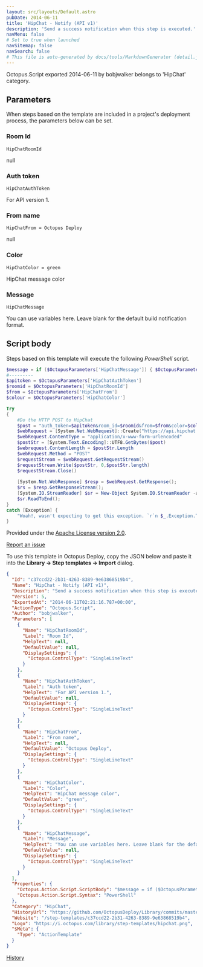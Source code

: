 ```yaml
---
layout: src/layouts/Default.astro
pubDate: 2014-06-11
title: 'HipChat - Notify (API v1)'
description: 'Send a success notification when this step is executed.'
navMenu: false
# Set to true when launched
navSitemap: false
navSearch: false
# This file is auto-generated by docs/tools/MarkdownGenerator (detail.js)
---
```


Octopus.Script exported 2014-06-11 by bobjwalker belongs to 'HipChat' category.

## Parameters

When steps based on the template are included in a project's deployment process, the parameters below can be set.


<div class="param">

### Room Id

`HipChatRoomId`

null

</div>
        
<div class="param">

### Auth token

`HipChatAuthToken`

For API version 1.

</div>
        
<div class="param">

### From name

`HipChatFrom = Octopus Deploy`

null

</div>
        
<div class="param">

### Color

`HipChatColor = green`

HipChat message color

</div>
        
<div class="param">

### Message

`HipChatMessage`

You can use variables here. Leave blank for the default build notification format.

</div>
        

## Script body

Steps based on this template will execute the following *PowerShell* script.

```powershell
$message = if ($OctopusParameters['HipChatMessage']) { $OctopusParameters['HipChatMessage'] } else { "(successful) " + $OctopusParameters['Octopus.Project.Name'] + " [v$($OctopusParameters['Octopus.Release.Number'])] deployed to $($OctopusParameters['Octopus.Environment.Name'])  on $($OctopusParameters['Octopus.Machine.Name'])" } 
#---------
$apitoken = $OctopusParameters['HipChatAuthToken']
$roomid = $OctopusParameters['HipChatRoomId']
$from = $OctopusParameters['HipChatFrom']
$colour = $OctopusParameters['HipChatColor']

Try 
{
	#Do the HTTP POST to HipChat
	$post = "auth_token=$apitoken&room_id=$roomid&from=$from&color=$colour&message=$message&notify=1&message_format=text"
	$webRequest = [System.Net.WebRequest]::Create("https://api.hipchat.com/v1/rooms/message")
	$webRequest.ContentType = "application/x-www-form-urlencoded"
	$postStr = [System.Text.Encoding]::UTF8.GetBytes($post)
	$webrequest.ContentLength = $postStr.Length
	$webRequest.Method = "POST"
	$requestStream = $webRequest.GetRequestStream()
	$requestStream.Write($postStr, 0,$postStr.length)
	$requestStream.Close()
	
	[System.Net.WebResponse] $resp = $webRequest.GetResponse();
	$rs = $resp.GetResponseStream();
	[System.IO.StreamReader] $sr = New-Object System.IO.StreamReader -argumentList $rs;
	$sr.ReadToEnd();					
}
catch [Exception] {
	"Woah!, wasn't expecting to get this exception. `r`n $_.Exception.ToString()"
}
```

Provided under the [Apache License version 2.0](https://github.com/OctopusDeploy/Library/blob/master/LICENSE.txt).

[Report an issue](https://github.com/OctopusDeploy/Library/issues/new?assignees=&labels=&projects=&template=bug-report.yml&title=Issue%20with%20HipChat%20-%20Notify%20(API%20v1)&step-template=HipChat%20-%20Notify%20(API%20v1))

<div class="get-json">

To use this template in Octopus Deploy, copy the JSON below and paste it into the **Library → Step templates → Import** dialog.

```json
{
  "Id": "c37ccd22-2b31-4263-8389-9e63868519b4",
  "Name": "HipChat - Notify (API v1)",
  "Description": "Send a success notification when this step is executed.",
  "Version": 5,
  "ExportedAt": "2014-06-11T02:21:16.787+00:00",
  "ActionType": "Octopus.Script",
  "Author": "bobjwalker",
  "Parameters": [
    {
      "Name": "HipChatRoomId",
      "Label": "Room Id",
      "HelpText": null,
      "DefaultValue": null,
      "DisplaySettings": {
        "Octopus.ControlType": "SingleLineText"
      }
    },
    {
      "Name": "HipChatAuthToken",
      "Label": "Auth token",
      "HelpText": "For API version 1.",
      "DefaultValue": null,
      "DisplaySettings": {
        "Octopus.ControlType": "SingleLineText"
      }
    },
    {
      "Name": "HipChatFrom",
      "Label": "From name",
      "HelpText": null,
      "DefaultValue": "Octopus Deploy",
      "DisplaySettings": {
        "Octopus.ControlType": "SingleLineText"
      }
    },
    {
      "Name": "HipChatColor",
      "Label": "Color",
      "HelpText": "HipChat message color",
      "DefaultValue": "green",
      "DisplaySettings": {
        "Octopus.ControlType": "SingleLineText"
      }
    },
    {
      "Name": "HipChatMessage",
      "Label": "Message",
      "HelpText": "You can use variables here. Leave blank for the default build notification format.",
      "DefaultValue": null,
      "DisplaySettings": {
        "Octopus.ControlType": "SingleLineText"
      }
    }
  ],
  "Properties": {
    "Octopus.Action.Script.ScriptBody": "$message = if ($OctopusParameters['HipChatMessage']) { $OctopusParameters['HipChatMessage'] } else { \"(successful) \" + $OctopusParameters['Octopus.Project.Name'] + \" [v$($OctopusParameters['Octopus.Release.Number'])] deployed to $($OctopusParameters['Octopus.Environment.Name'])  on $($OctopusParameters['Octopus.Machine.Name'])\" } \n#---------\n$apitoken = $OctopusParameters['HipChatAuthToken']\n$roomid = $OctopusParameters['HipChatRoomId']\n$from = $OctopusParameters['HipChatFrom']\n$colour = $OctopusParameters['HipChatColor']\n\nTry \n{\n\t#Do the HTTP POST to HipChat\n\t$post = \"auth_token=$apitoken&room_id=$roomid&from=$from&color=$colour&message=$message&notify=1&message_format=text\"\n\t$webRequest = [System.Net.WebRequest]::Create(\"https://api.hipchat.com/v1/rooms/message\")\n\t$webRequest.ContentType = \"application/x-www-form-urlencoded\"\n\t$postStr = [System.Text.Encoding]::UTF8.GetBytes($post)\n\t$webrequest.ContentLength = $postStr.Length\n\t$webRequest.Method = \"POST\"\n\t$requestStream = $webRequest.GetRequestStream()\n\t$requestStream.Write($postStr, 0,$postStr.length)\n\t$requestStream.Close()\n\t\n\t[System.Net.WebResponse] $resp = $webRequest.GetResponse();\n\t$rs = $resp.GetResponseStream();\n\t[System.IO.StreamReader] $sr = New-Object System.IO.StreamReader -argumentList $rs;\n\t$sr.ReadToEnd();\t\t\t\t\t\n}\ncatch [Exception] {\n\t\"Woah!, wasn't expecting to get this exception. `r`n $_.Exception.ToString()\"\n}",
    "Octopus.Action.Script.Syntax": "PowerShell"
  },
  "Category": "HipChat",
  "HistoryUrl": "https://github.com/OctopusDeploy/Library/commits/master/step-templates//opt/buildagent/work/75443764cd38076d/step-templates/hipchat-notify-api-v1.json",
  "Website": "/step-templates/c37ccd22-2b31-4263-8389-9e63868519b4",
  "Logo": "https://i.octopus.com/library/step-templates/hipchat.png",
  "$Meta": {
    "Type": "ActionTemplate"
  }
}
```

[History](https://github.com/OctopusDeploy/Library/commits/master/step-templates/https://github.com/OctopusDeploy/Library/commits/master/step-templates//opt/buildagent/work/75443764cd38076d/step-templates/hipchat-notify-api-v1.json)

</div>
